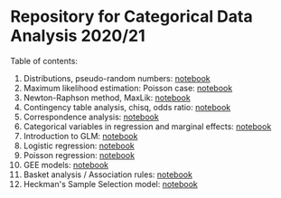 # Repository for Categorical Data Analysis 2020/21


Table of contents:

1. Distributions, pseudo-random numbers: [notebook](notebooks/cda_2021_03_09_lecture.ipynb)
2. Maximum likelihood estimation: Poisson case: [notebook](notebooks/cda_2021_03_16_lecture.ipynb)
3. Newton-Raphson method, MaxLik: [notebook](notebooks/cda_2021_03_23_lecture.ipynb)
4. Contingency table analysis, chisq, odds ratio: [notebook](notebooks/cda_2021_03_30_lecture.ipynb)
5. Correspondence analysis: [notebook](notebooks/cda_2021_04_13_lecture.ipynb)
6. Categorical variables in regression and marginal effects: [notebook](notebooks/cda_2021_04_20_lecture.ipynb)
7. Introduction to GLM: [notebook](notebooks/cda_2021_04_27_lecture.ipynb)
8. Logistic regression: [notebook](notebooks/cda_2021_05_11_lecture.ipynb)
9. Poisson regression: [notebook](notebooks/cda_2021_05_18_lecture.ipynb)
10. GEE models: [notebook](notebooks/cda_2021_05_25_lecture.ipynb)
11. Basket analysis / Association rules: [notebook](notebooks/cda_2021_06_01_lecture.ipynb)
12. Heckman's Sample Selection model: [notebook](notebooks/cda_2021_06_08_lecture.ipynb)
